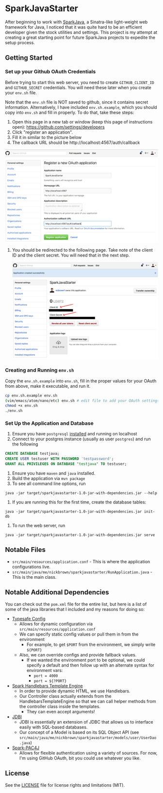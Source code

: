 # SparkJavaStarter

After beginning to work with [SparkJava](http://sparkjava.com/), a Sinatra-like
light-weight web framework for Java, I noticed that it was quite hard to be an
efficient developer given the stock utilities and settings. This project is my
attempt at creating a great starting point for future SparkJava projects to
expedite the setup process.

## Getting Started

### Set up your Github OAuth Credentials

Before trying to start this web server, you need to create `GITHUB_CLIENT_ID` and `GITHUB_SECRET` credentials.  You will need these later when you create your `env.sh` file.  

Note that the `env.sh` file is NOT saved to github, since it contains secret information. Alternatively, I have included `env.sh.example`, which you should copy into `env.sh` and fill in properly. To do that, take these steps:

1. Open this page in a new tab or window (keep this page of instructions open): https://github.com/settings/developers
1. Click "register an application".
1. Fill it in similar to the picture below
1. The callback URL should be http://localhost:4567/auth/callback

  ![OAuth App Create Example](https://github.com/ncbrown1/SparkJavaStarter/raw/master/oauth_app_create_example.png "Example OAuth Configurations")

1. You should be redirected to the following page. Take note of the client ID and
   the client secret. You will need that in the next step.

   ![OAuth App Result Example](https://github.com/ncbrown1/SparkJavaStarter/raw/master/oauth_app_result_example.png "Example OAuth Configurations")

### Creating and Running `env.sh`

Copy the `env.sh.example` into `env.sh`, fill in the proper values for your OAuth
from above, make it executable, and run it.

```bash
cp env.sh.example env.sh
(vim/emacs/atom/nano/etc) env.sh # edit file to add your OAuth settings
chmod +x env.sh
./env.sh
```

### Set Up the Application and Database

1. Ensure you have `postgresql` [installed](https://wiki.postgresql.org/wiki/Detailed_installation_guides) and running on localhost
1. Connect to your postgres instance (usually as user `postgres`) and run the following
```sql
CREATE DATABASE testjava;
CREATE USER testuser WITH PASSWORD 'testpassword';
GRANT ALL PRIVILEGES ON DATABASE "testjava" TO testuser;
```
1. Ensure you have `maven` and `java` installed.
1. Build the application via `mvn package`
1. To see all command line options, run
```
java -jar target/sparkjavastarter-1.0-jar-with-dependencies.jar --help
```
1. If you are running this for the first time, create the database tables:
```
java -jar target/sparkjavastarter-1.0-jar-with-dependencies.jar init-db
```
1. To run the web server, run
```
java -jar target/sparkjavastarter-1.0-jar-with-dependencies.jar serve
```

## Notable Files

* `src/main/resources/application.conf` - This is where the application
  configurations live.
* `src/main/java/me/nickbrown/sparkjavastarter/RunApplication.java` - This is
  the main class.

## Notable Additional Dependencies

You can check out the `pom.xml` file for the entire list, but here is a list of
some of the java libraries that I included and my reasons for doing so:

* [Typesafe Config](https://github.com/typesafehub/config)
  * Allows for dynamic configuration via `src/main/resources/application.conf`
  * We can specify static config values or pull them in from the environment
    * For example, to get `$PORT` from the environment, we simply write `${PORT}`
  * Also, we can override configs and provide fallback values.
    * If we wanted the environment port to be optional, we could specify a
      default and then follow up with an alternate syntax for environment vars:
      * `port = 4000`
      * `port = ${?PORT}`
* [Spark Handlebars Template Engine](https://github.com/perwendel/spark-template-engines/tree/master/spark-template-handlebars)
  * In order to provide dynamic HTML, we use Handlebars.
  * Our Controller class actually extends from the HandlebarsTemplateEngine so
    that we can call helper methods from the controller class inside the templates.
    * They can even accept arguments!
* [JDBI](http://jdbi.org/)
  * JDBI is essentially an extension of JDBC that allows us to interface easily
    with SQL-based databases.
  * Our concept of a Model is based on its SQL Object API (see
    `src/main/java/me/nickbrown/sparkjavastarter/models/user/UserDao.java`)
* [Spark-PAC4J](https://github.com/pac4j/spark-pac4j)
  * Allows for flexible authentication using a variety of sources. For now, I'm
    using GitHub OAuth, bit you could use whatever you like.

## License

See the [LICENSE](LICENSE.md) file for license rights and limitations (MIT).
